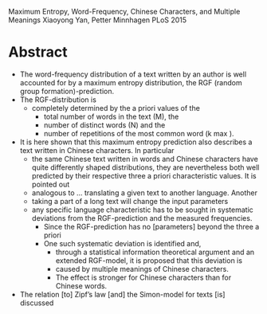 Maximum Entropy, Word-Frequency, Chinese Characters, and Multiple Meanings
Xiaoyong Yan, Petter Minnhagen 
PLoS 2015

# Abstract

* The word-frequency distribution of a text written by an author is well
  accounted for by a maximum entropy distribution, the RGF (random group
  formation)-prediction.  
* The RGF-distribution is 
  * completely determined by the a priori values of the 
    * total number of words in the text (M), the 
    * number of distinct words (N) and the 
    * number of repetitions of the most common word (k max ). 
* It is here shown that this maximum entropy prediction also describes a text
  written in Chinese characters. In particular
  * the same Chinese text written in words and Chinese characters have quite
    differently shaped distributions, they are nevertheless both well predicted
    by their respective three a priori characteristic values. It is pointed out
  * analogous to ... translating a given text to another language. Another
  * taking a part of a long text will change the input parameters
  * any specific language characteristic has to be sought in systematic
    deviations from the RGF-prediction and the measured frequencies. 
    * Since the RGF-prediction has no [parameters] beyond the three a priori
    * One such systematic deviation is identified and, 
      * through a statistical information theoretical argument and an extended
        RGF-model, it is proposed that this deviation is 
      * caused by multiple meanings of Chinese characters. 
      * The effect is stronger for Chinese characters than for Chinese words.
* The relation [to] Zipf’s law [and] the Simon-model for texts [is]  discussed

